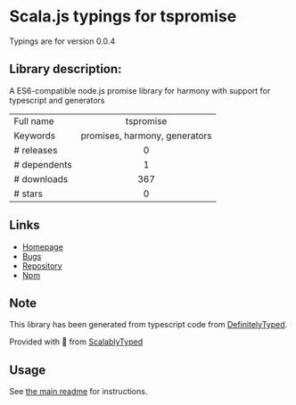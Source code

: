 
# Scala.js typings for tspromise

Typings are for version 0.0.4

## Library description:
A ES6-compatible node.js promise library for harmony with support for typescript and generators

|                    |                 |
| ------------------ | :-------------: |
| Full name          | tspromise |
| Keywords           | promises, harmony, generators |
| # releases         | 0 |
| # dependents       | 1 |
| # downloads        | 367 |
| # stars            | 0 |

## Links
- [Homepage](https://github.com/soywiz/tspromise)
- [Bugs](https://github.com/soywiz/tspromise/issues)
- [Repository](https://github.com/soywiz/tspromise)
- [Npm](https://www.npmjs.com/package/tspromise)
    


## Note
This library has been generated from typescript code from [DefinitelyTyped](https://definitelytyped.org).

Provided with :purple_heart: from [ScalablyTyped](https://github.com/oyvindberg/ScalablyTyped)

## Usage
See [the main readme](../../readme.md) for instructions.


